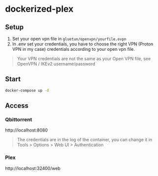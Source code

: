 # dockerized-plex

## Setup

1. Set your open vpn file in `gluetun/openvpn/yourfile.ovpn`  
2. In .env set your credentials, you have to choose the right VPN (Proton VPN in my case) credentials according to your open vpn file.

> Your VPN credentials are not the same as your Open VPN file, see OpenVPN / IKEv2 username/password


## Start

```sh
docker-compose up -d
```

## Access

### Qbittorrent
http://localhost:8080

> The credentials are in the log of the container, you can change it in Tools > Options > Web UI > Authentication

### Plex
http://localhost:32400/web
